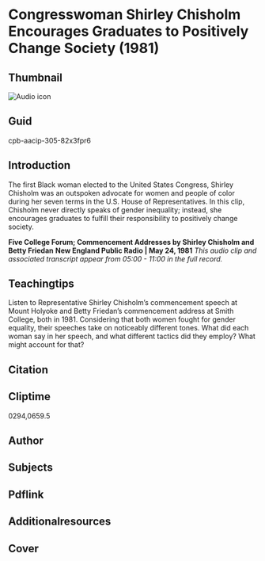 # Congresswoman Shirley Chisholm Encourages Graduates to Positively Change Society (1981)

## Thumbnail

![Audio icon](https://s3.amazonaws.com/americanarchive.org/primary_source_sets/audio-digitized.jpg "Audio icon")


## Guid
cpb-aacip-305-82x3fpr6

## Introduction

The first Black woman elected to the United States Congress, Shirley Chisholm was an outspoken advocate for women and people of color during her seven terms in the U.S. House of Representatives. In this clip, Chisholm never directly speaks of gender inequality; instead, she encourages graduates to fulfill their responsibility to positively change society. 

<b>Five College Forum; Commencement Addresses by Shirley Chisholm and Betty Friedan</b>
<b>New England Public Radio | May 24, 1981</b>
<i>This audio clip and associated transcript appear from 05:00 - 11:00 in the full record.</i>

## Teachingtips

Listen to Representative Shirley Chisholm’s commencement speech at Mount Holyoke and Betty Friedan’s commencement address at Smith College, both in 1981. Considering that both women fought for gender equality, their speeches take on noticeably different tones. What did each woman say in her speech, and what different tactics did they employ? What might account for that? 

## Citation

## Cliptime

0294,0659.5

## Author
## Subjects
## Pdflink
## Additionalresources
## Cover
